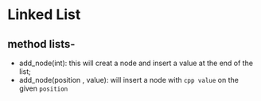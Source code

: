 # Linked List
## method lists-
- add_node(int): this will creat a node and insert a value at the end of the list;
- add_node(position , value): will insert a node with ```cpp value``` on the given `position`
